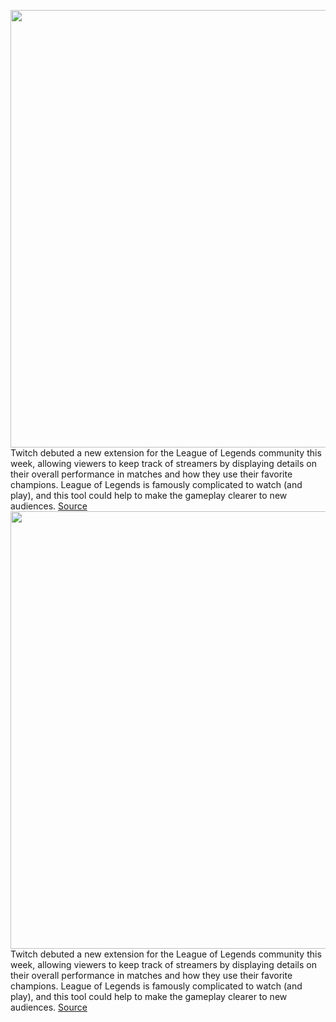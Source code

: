 <img src='https://cdn.vox-cdn.com/thumbor/ZomE73tjcv98SeO66SdSbbQEjQ8=/0x0:1600x1171/1200x800/filters:focal(674x422:930x678)/cdn.vox-cdn.com/uploads/chorus_image/image/66346418/screen_shot_2020_02_19_at_12_45_29_am.5.png' width='700px' /><br/>
Twitch debuted a new extension for the League of Legends community this week, allowing viewers to keep track of streamers by displaying details on their overall performance in matches and how they use their favorite champions. League of Legends is famously complicated to watch (and play), and this tool could help to make the gameplay clearer to new audiences.
<a href='https://www.theverge.com/2020/2/20/21146174/twitch-league-of-legends-live-tracker-extension'> Source <a/><img src='https://cdn.vox-cdn.com/thumbor/ZomE73tjcv98SeO66SdSbbQEjQ8=/0x0:1600x1171/1200x800/filters:focal(674x422:930x678)/cdn.vox-cdn.com/uploads/chorus_image/image/66346418/screen_shot_2020_02_19_at_12_45_29_am.5.png' width='700px' /><br/>
Twitch debuted a new extension for the League of Legends community this week, allowing viewers to keep track of streamers by displaying details on their overall performance in matches and how they use their favorite champions. League of Legends is famously complicated to watch (and play), and this tool could help to make the gameplay clearer to new audiences.
<a href='https://www.theverge.com/2020/2/20/21146174/twitch-league-of-legends-live-tracker-extension'> Source <a/>